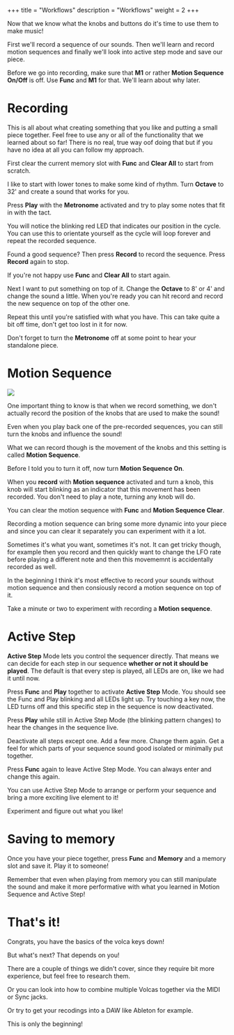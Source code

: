 +++
title = "Workflows"
description = "Workflows"
weight = 2
+++

Now that we know what the knobs and buttons do it's time to use them to make music!

First we'll record a sequence of our sounds. Then we'll learn and record motion sequences and finally we'll look into active step mode and save our piece.

Before we go into recording, make sure that **M1** or rather **Motion Sequence On/Off** is off. Use **Func** and **M1** for that. We'll learn about why later.

# Recording

This is all about what creating something that you like and putting a small piece together. Feel free to use any or all of the functionality that we learned about so far! There is no real, true way oof doing that but if you have no idea at all you can follow my approach.

First clear the current memory slot with **Func** and **Clear All** to start from scratch.

I like to start with lower tones to make some kind of rhythm. Turn **Octave** to 32' and create a sound that works for you.

Press **Play** with the **Metronome** activated and try to play some notes that fit in with the tact.

You will notice the blinking red LED that indicates our position in the cycle. You can use this to orientate yourself as the cycle will loop forever and repeat the recorded sequence.

Found a good sequence? Then press **Record** to record the sequence. Press **Record** again to stop.

If you're not happy use **Func** and **Clear All** to start again.

Next I want to put something on top of it. Change the **Octave** to 8' or 4' and change the sound a little. When you're ready you can hit record and record the new sequence on top of the other one.

Repeat this until you're satisfied with what you have. This can take quite a bit off time, don't get too lost in it for now.

Don't forget to turn the **Metronome** off at some point to hear your standalone piece.

# Motion Sequence

![](/step14.jpg)

One important thing to know is that when we record something, we don't actually record the position of the knobs that are used to make the sound!

Even when you play back one of the pre-recorded sequences, you can still turn the knobs and influence the sound!

What we can record though is the movement of the knobs and this setting is called **Motion Sequence**.

Before I told you to turn it off, now turn **Motion Sequence On**.

When you **record** with **Motion sequence** activated and turn a knob, this knob will start blinking as an indicator that this movement has been recorded. You don't need to play a note, turning any knob will do.

You can clear the motion sequence with **Func** and **Motion Sequence Clear**.

Recording a motion sequence can bring some more dynamic into your piece and since you can clear it separately you can experiment with it a lot.

Sometimes it's what you want, sometimes it's not. It can get tricky though, for example then you record and then quickly want to change the LFO rate before playing a different note and then this movememnt is accidentally recorded as well.

In the beginning I think it's most effective to record your sounds without motion sequence and then consiously record a motion sequence on top of it.

Take a minute or two to experiment with recording a **Motion sequence**.

# Active Step

**Active Step** Mode lets you control the sequencer directly. That means we can decide for each step in our sequence **whether or not it should be played**. The default is that every step is played, all LEDs are on, like we had it until now.

Press **Func** and **Play** together to activate **Active Step** Mode. You should see the Func and Play blinking and all LEDs light up. Try touching a key now, the LED turns off and this specific step in the sequence is now deactivated.

Press **Play** while still in Active Step Mode (the blinking pattern changes) to hear the changes in the sequence live.

Deactivate all steps except one. Add a few more. Change them again. Get a feel for which parts of your sequence sound good isolated or minimally put together.

Press **Func** again to leave Active Step Mode. You can always enter and change this again.

You can use Active Step Mode to arrange or perform your sequence and bring a more exciting live element to it!

Experiment and figure out what you like!

# Saving to memory

Once you have your piece together, press **Func** and **Memory** and a memory slot and save it. Play it to someone!

Remember that even when playing from memory you can still manipulate the sound and make it more performative with what you learned in Motion Sequence and Active Step!

# That's it!

Congrats, you have the basics of the volca keys down!

But what's next? That depends on you!

There are a couple of things we didn't cover, since they require bit more experience, but feel free to research them.

Or you can look into how to combine multiple Volcas together via the MIDI or Sync jacks.

Or try to get your recodings into a DAW like Ableton for example.

This is only the beginning!
